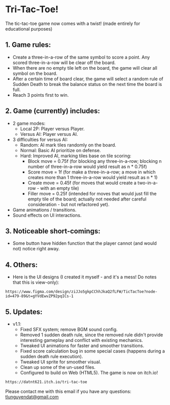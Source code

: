 # Tri-Tac-Toe!

The tic-tac-toe game now comes with a twist! (made entirely for educational purposes)

## 1. Game rules:
- Create a three-in-a-row of the same symbol to score a point. Any scored three-in-a-row will be clear off the board.
- When there are no empty tile left on the board, the game will clear all symbol on the board.
- After a certain time of board clear, the game will select a random rule of Sudden Death to break the balance status on the next time the board is full.
- Reach 3 points first to win.

## 2. Game (currently) includes:
- 2 game modes:
  + Local 2P: Player versus Player.
  + Versus AI: Player versus AI.
- 3 difficulties for versus AI:
  + Random: AI mark tiles randomly on the board.
  + Normal: Basic AI prioritize on defense.
  + Hard: Improved AI, marking tiles base on tile scoring:
    * Block move = 0.75f (for blocking any three-in-a-row; blocking n number of three-in-a-row would yield result as n * 0.75f)
    *	Score move = 1f (for make a three-in-a-row; a move in which creates more than 1 three-in-a-row would yield result as n * 1)
    *	Create move = 0.45f (for moves that would create a two-in-a-row - with an empty tile)
    *	Filler move = 0.25f (intended for moves that would just fill the empty tile of the board; actually not needed after careful consideration - but not refactored yet).
- Game animations / transitions.
- Sound effects on UI interactions.

## 3. Noticeable short-comings:
- Some button have hidden function that the player cannot (and would not) notice right away.

## 4. Others:
- Here is the UI designs (I created it myself - and it's a mess! Do notes that this is view-only):

``` 
https://www.figma.com/design/ziJJo5gkpCChhJkaQ2fLFW/TicTacToe?node-id=479-89&t=gYVdEwvZP92pqICs-1
```

## 5. Updates:
- v1.1:
  + Fixed SFX system; remove BGM sound config.
  + Removed 1 sudden death rule, since the removed rule didn't provide interesting gameplay and conflict with existing mechanics.
  + Tweaked UI animations for faster and smoother transitions.
  + Fixed score calculation bug in some special cases (happens during a sudden death rule execution).
  + Tweaked UI sprite for smoother visual.
  + Clean up some of the un-used files.
  + Configured to build on Web (HTML5). The game is now on itch.io!

```
https://datnt621.itch.io/tri-tac-toe
```

Please contact me with this email if you have any questions: tlunguyendat@gmail.com
